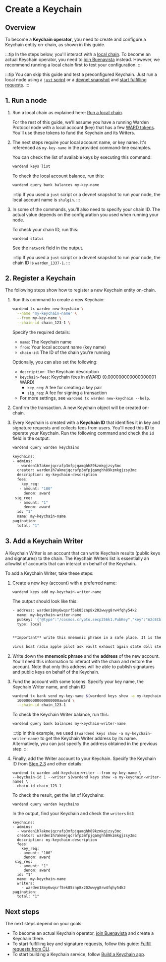﻿---
sidebar_position: 2
---

# Create a Keychain

## Overview

To become a **Keychain operator**, you need to create and configure a Keychain entity on-chain, as shown in this guide.

:::tip
In the steps below, you'll interact with a [local chain](/operate-a-node/run-a-local-chain). To become an actual Keychain operator, you need to [join Buenavista](/operate-a-node/buenavista-testnet/join-buenavista) instead. However, we recommend running a local chain first to test your configuration.
:::

:::tip
You can skip this guide and test a preconfigured Keychain. Just run a local node using a [`just` script](/operate-a-node/run-a-local-chain#option-1-run-a-just-script) or a [devnet snapshot](/operate-a-node/run-a-local-chain#option-2-use-a-devnet-snapshot) and [start fulfilling requests](fulfill-requests-from-cli).
:::

## 1. Run a node

1. Run a local chain as explained here: [Run a local chain](/operate-a-node/run-a-local-chain).
   
   For the rest of this guide, we'll assume you have a running Warden Protocol node with a local account (key) that has a few [WARD tokens](/tokens/ward-token/ward). You'll use these tokens to fund the Keychain and its Writers.
   
2. The next steps require your local account name, or key name. It's referenced as `my-key-name` in the provided command-line examples.

   You can check the list of available keys by executing this command:

   ```bash
   wardend keys list
   ```
   
   To check the local account balance, run this:
   
   ```bash
   wardend query bank balances my-key-name
   ```
   
   :::tip
   If you used a `just` script or a devnet snapshot to run your node, the local account name is `shulgin`.
   :::

3. In some of the commands, you'll also need to specify your chain ID. The actual value depends on the configuration you used when running your node.

   To check your chain ID, run this:

   ```
   wardend status
   ```

   See the `network` field in the output.

   :::tip
   If you used a `just` script or a devnet snapshot to run your node, the chain ID is `warden_1337-1`.
   :::

## 2. Register a Keychain

The following steps show how to register a new Keychain entity on-chain.

1. Run this command to create a new Keychain:

   ```bash
   wardend tx warden new-keychain \
     --name 'my-keychain-name' \
     --from my-key-name \
     --chain-id chain_123-1 \
   ```

   Specify the required details:

   - `name`: The Keychain name
   - `from`: Your local account name (key name)
   - `chain-id`: The ID of the chain you're running

   Optionally, you can also set the following:

   - `description`: The Keychain description
   - `keychain-fees`: Keychain fees in aWARD (0.000000000000000001 WARD)
        - `key_req`: A fee for creating a key pair
        - `sig_req`: A fee for signing a transaction
   - For more settings, see `wardend tx warden new-keychain --help`.

2. Confirm the transaction. A new Keychain object will be created on-chain.

3. Every Keychain is created with a **Keychain ID** that identifies it in key and signature requests and collects fees from users. You'll need this ID to operate your Keychain. Run the following command and check the `id` field in the output:

   ```bash
   wardend query warden keychains
   ```
   ```bash
   keychains:
   - admins:
     - warden1h7akmejqcrafp3mfpjqamghh89kzmkgjzsy3mc
     creator: warden1h7akmejqcrafp3mfpjqamghh89kzmkgjzsy3mc
     description: my-keychain-description
     fees:
       key_req:
      - amount: "100"
        denom: award
    sig_req:
      - amount: "1"
        denom: award
     id: "1"
     name: my-keychain-name
   pagination:
     total: "1"
   ```

## 3. Add a Keychain Writer

A Keychain Writer is an account that can write Keychain results (public keys and signatures) to the chain. The Keychain Writers list is essentially an allowlist of accounts that can interact on behalf of the Keychain.

To add a Keychain Writer, take these steps:

1. Create a new key (account) with a preferred name:

   ```bash
   wardend keys add my-keychain-writer-name
   ```
   The output should look like this:

   ```bash
   - address: warden18my6wqsrf5ek85znp8x202wwyg8rw4fqhy54k2
     name: my-keychain-writer-name
     pubkey: '{"@type":"/cosmos.crypto.secp256k1.PubKey","key":"A2cECb3ziw5/LzUBUZIChyek3bnGQv/PSXHAH28xd9/Q"}'
     type: local
   
   
   **Important** write this mnemonic phrase in a safe place. It is the only way to recover your account if you ever forget your password.
   
   virus boat radio apple pilot ask vault exhaust again state doll stereo slide exhibit scissors miss attack boat budget egg bird mask more trick
   ```

2. Write down the **mnemonic phrase** and the **address** of the new account. You'll need this information to interact with the chain and restore the account. Note that only this address will be able to publish signatures and public keys on behalf of the Keychain.

3. Fund the account with some tokens. Specify your key name, the Keychain Writer name, and chain ID:

   ```bash
   wardend tx bank send my-key-name $(wardend keys show -a my-keychain-writer-name) \
     1000000000000000000award \
     --chain-id chain_123-1
   ```

   To check the Keychain Writer balance, run this:
   
   ```bash
   wardend query bank balances my-keychain-writer-name
   ```

   :::tip
   In this example, we used `$(wardend keys show -a my-keychain-writer-name)` to get the Keychain Writer address by its name. Alternatively, you can just specify the address obtained in the previous step.
   :::

4. Finally, add the Writer account to your Keychain. Specify the Keychain ID from [Step 2.3](#2-register-a-keychain) and other details:
   
   ```
   wardend tx warden add-keychain-writer --from my-key-name \
   --keychain-id 1 --writer $(wardend keys show -a my-keychain-writer-name) \
   --chain-id chain_123-1
   ```

   To check the result, get the list of Keychains:

   ```
   wardend query warden keychains
   ```

   In the output, find your Keychain and check the `writers` list:

   ```
   keychains:
   - admins:
     - warden1h7akmejqcrafp3mfpjqamghh89kzmkgjzsy3mc
     creator: warden1h7akmejqcrafp3mfpjqamghh89kzmkgjzsy3mc
     description: my-keychain-description
     fees:
       key_req:
      - amount: "100"
        denom: award
    sig_req:
      - amount: "1"
        denom: award
     id: "1"
     name: my-keychain-name
     writers:
       - warden18my6wqsrf5ek85znp8x202wwyg8rw4fqhy54k2
   pagination:
     total: "1"
   ```

## Next steps

The next steps depend on your goals:

- To become an actual Keychain operator, [join Buenavista](/operate-a-node/buenavista-testnet/join-buenavista) and create a Keychain there.
- To start fulfilling key and signature requests, follow this guide: [Fulfill requests from CLI](fulfill-requests-from-cli).
- To start building a Keychain service, follow [Build a Keychain app](../build-a-keychain-app).